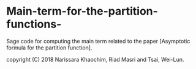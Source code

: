 # Main-term-for-the-partition-functions-
Sage code for computing the main term related to the paper [Asymptotic formula for the partition function].

copyright (C) 2018 Narissara Khaochim, Riad Masri and Tsai, Wei-Lun.
